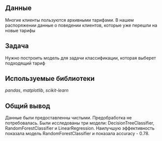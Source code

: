 ## Данные

Многие клиенты пользуются архивными тарифами. В нашем распоряжении данные о поведении клиентов, которые уже перешли на новые тарифы

## Задача

Нужно построить модель для задачи классификации, которая выберет подходящий тариф

## Используемые библиотеки
*pandas*, *matplotlib*, *scikit-learn*

## Общий вывод
Данные были предоставленны чистыми. Предобработка не потребовалась. Были исследованы три модели: DecisionTreeClassifier, RandomForestClassifier и LinearRegression. Наилучшую эффективность показала модель RandomForestClassifier и показала accuracy - 0.78. 
